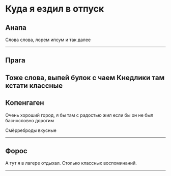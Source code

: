 # Куда я ездил в отпуск

## Анапа
Слова слова, лорем ипсум и так далее

---

## Прага
Тоже слова, выпей булок с чаем
Кнедлики там кстати классные
---

## Копенгаген
Очень хороший город, я бы там с радостью жил если бы он не был баснословно дорогим

Смёрреброды вкусные

---

## Форос
А тут я в лагере отдыхал. Столько классных воспоминаний.

---